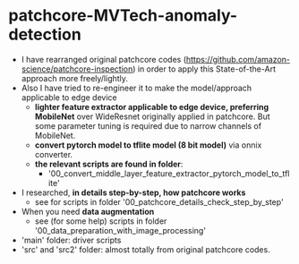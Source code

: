 # patchcore-MVTech-anomaly-detection
- I have rearranged original patchcore codes (https://github.com/amazon-science/patchcore-inspection) in order to apply this State-of-the-Art approach more freely/lightly.
- Also I have tried to re-engineer it to make the model/approach applicable to edge device
  - **lighter feature extractor applicable to edge device, preferring MobileNet** over WideResnet originally applied in patchcore. But some parameter tuning is required due to narrow channels of MobileNet.
  - **convert pytorch model to tflite model (8 bit model)** via onnix converter.
  - **the relevant scripts are found in folder**:
    - '00_convert_middle_layer_feature_extractor_pytorch_model_to_tflite'
- I researched, **in details step-by-step, how patchcore works**
  - see for scripts in folder '00_patchcore_details_check_step_by_step'
- When you need **data augmentation**
  - see (for some help) scripts in folder '00_data_preparation_with_image_processing'
- 'main' folder:  driver scripts
- 'src' and 'src2' folder: almost totally from original patchcore codes.
